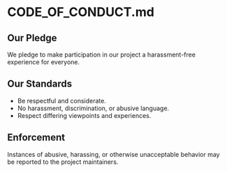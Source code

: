 # CODE_OF_CONDUCT.md

## Our Pledge
We pledge to make participation in our project a harassment-free experience for everyone.

## Our Standards
- Be respectful and considerate.
- No harassment, discrimination, or abusive language.
- Respect differing viewpoints and experiences.

## Enforcement
Instances of abusive, harassing, or otherwise unacceptable behavior may be reported to the project maintainers.
